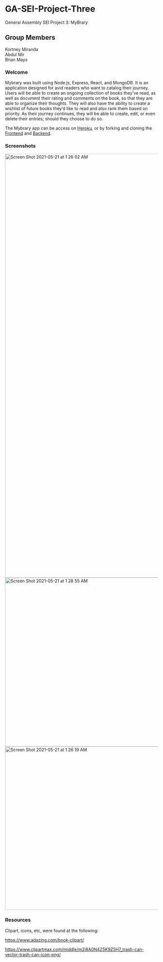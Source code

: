 # GA-SEI-Project-Three

General Assembly SEI Project 3: MyBrary

## Group Members

Kortney Miranda<br>
Abdul Mir<br>
Brian Mays

### Welcome

Mybrary was built using Node.js, Express, React, and MongoDB.  It is an application designed for avid readers who want to catalog their journey. Users will be able to create an ongoing collection of books they've read, as well as document their rating and comments on the book, so that they are able to organize their thoughts. They will also have the ability to create a wishlist of future books they’d like to read and also rank them based on priority. As their journey continues, they will be able to create, edit, or even delete their entries; should they choose to do so.

The Mybrary app can be access on [Heroku](https://mybrarysei322.herokuapp.com/), or by forking and cloning the [Frontend](https://github.com/mybrary/frontend) and [Backend](https://github.com/mybrary/backend).

### Screenshots

<img width="1399" alt="Screen Shot 2021-05-21 at 1 26 02 AM" src="https://user-images.githubusercontent.com/4081477/119142760-b59fa300-b9fb-11eb-9c30-0b7a8362f95c.png">

<img width="557" alt="Screen Shot 2021-05-21 at 1 28 55 AM" src="https://user-images.githubusercontent.com/4081477/119142805-bd5f4780-b9fb-11eb-9464-46755ee89d83.png">

<img width="539" alt="Screen Shot 2021-05-21 at 1 26 19 AM" src="https://user-images.githubusercontent.com/4081477/119142833-c223fb80-b9fb-11eb-9868-2c0464477ac2.png">


### Resources

Clipart, icons, etc, were found at the following:

https://www.adazing.com/book-clipart/

https://www.clipartmax.com/middle/m2i8A0N4Z5K9Z5H7_trash-can-vector-trash-can-icon-png/
